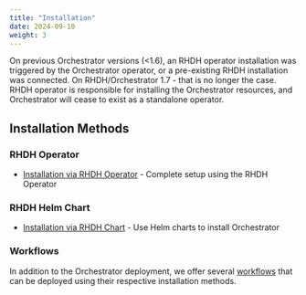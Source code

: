 ```yaml
---
title: "Installation"
date: 2024-09-10
weight: 3
---
```


On previous Orchestrator versions (<1.6), an RHDH operator installation was triggered by the Orchestrator operator, or a pre-existing RHDH installation was connected. On RHDH/Orchestrator 1.7 - that is no longer the case. RHDH operator is responsible for installing the Orchestrator resources, and Orchestrator will cease to exist as a standalone operator.

## Installation Methods

### RHDH Operator

- [Installation via RHDH Operator](orchestrator-on-rhdh-operator.md) - Complete setup using the RHDH Operator

### RHDH Helm Chart

- [Installation via RHDH Chart](orchestrator-on-rhdh-chart.md) - Use Helm charts to install Orchestrator

### Workflows

In addition to the Orchestrator deployment, we offer several [workflows](workflows/) that can be deployed using their respective installation methods.
